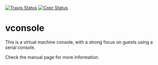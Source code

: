 [![Travis Status](https://travis-ci.com/kraxel/vconsole.svg?branch=master)](https://travis-ci.com/gitlab/kraxel/vconsole)
[![Copr Status](https://copr.fedorainfracloud.org/coprs/kraxel/mine.git/package/vconsole/status_image/last_build.png)](https://copr.fedorainfracloud.org/coprs/kraxel/mine.git/package/vconsole/)

# vconsole

This is a virtual machine console, with a strong
focus on guests using a serial console.

Check the manual page for more information.

